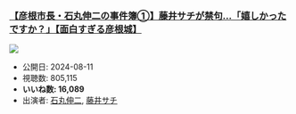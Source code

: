 ### [【彦根市長・石丸伸二の事件簿①】藤井サチが禁句…「嬉しかったですか？」【面白すぎる彦根城】](https://www.youtube.com/watch?v=0p6zOpzlS34)
[![](https://img.youtube.com/vi/0p6zOpzlS34/sddefault.jpg)](https://www.youtube.com/watch?v=0p6zOpzlS34)
-   公開日: 2024-08-11
-   視聴数: 805,115
-   **いいね数: 16,089**
-   出演者: [石丸伸二](/rehacq_fan/people/石丸伸二 "wikilink"), [藤井サチ](/rehacq_fan/people/藤井サチ "wikilink")
